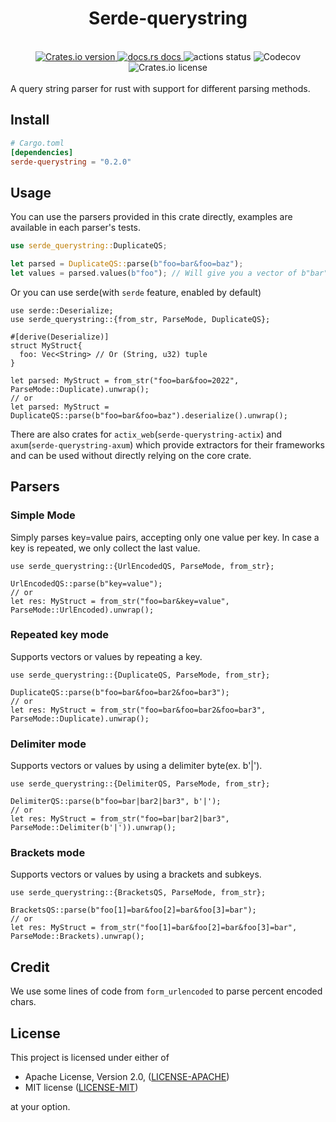 <h1 align="center">Serde-querystring</h1>
<br />

<div align="center">
  <a href="https://crates.io/crates/serde-querystring">
    <img src="https://img.shields.io/crates/v/serde-querystring.svg?style=flat-square"
    alt="Crates.io version" />
  </a>
  <a href="https://docs.rs/serde-querystring">
    <img src="https://img.shields.io/badge/docs-latest-blue.svg?style=flat-square"
      alt="docs.rs docs" />
  </a>
  <img src="https://img.shields.io/github/actions/workflow/status/pooyamb/serde-querystring/test.yml?style=flat-square" alt="actions status" />
  <img alt="Codecov" src="https://img.shields.io/codecov/c/github/pooyamb/serde-querystring?style=flat-square">
  <img alt="Crates.io license" src="https://img.shields.io/crates/l/serde-querystring?style=flat-square">
</div>

<br>
A query string parser for rust with support for different parsing methods.

## Install

```toml
# Cargo.toml
[dependencies]
serde-querystring = "0.2.0"
```

## Usage

You can use the parsers provided in this crate directly, examples are available in each parser's tests.

```rust
use serde_querystring::DuplicateQS;

let parsed = DuplicateQS::parse(b"foo=bar&foo=baz");
let values = parsed.values(b"foo"); // Will give you a vector of b"bar" and b"baz"
```

Or you can use serde(with `serde` feature, enabled by default)

```rust,ignore
use serde::Deserialize;
use serde_querystring::{from_str, ParseMode, DuplicateQS};

#[derive(Deserialize)]
struct MyStruct{
  foo: Vec<String> // Or (String, u32) tuple
}

let parsed: MyStruct = from_str("foo=bar&foo=2022", ParseMode::Duplicate).unwrap();
// or
let parsed: MyStruct = DuplicateQS::parse(b"foo=bar&foo=baz").deserialize().unwrap();
```

There are also crates for `actix_web`(`serde-querystring-actix`) and `axum`(`serde-querystring-axum`) which provide extractors for their frameworks and can be used without directly relying on the core crate.

## Parsers

### Simple Mode

Simply parses key=value pairs, accepting only one value per key. In case a key is repeated, we only collect the last value.

```rust,ignore
use serde_querystring::{UrlEncodedQS, ParseMode, from_str};

UrlEncodedQS::parse(b"key=value");
// or
let res: MyStruct = from_str("foo=bar&key=value", ParseMode::UrlEncoded).unwrap();
```

### Repeated key mode

Supports vectors or values by repeating a key.

```rust,ignore
use serde_querystring::{DuplicateQS, ParseMode, from_str};

DuplicateQS::parse(b"foo=bar&foo=bar2&foo=bar3");
// or
let res: MyStruct = from_str("foo=bar&foo=bar2&foo=bar3", ParseMode::Duplicate).unwrap();
```

### Delimiter mode

Supports vectors or values by using a delimiter byte(ex. b'|').

```rust,ignore
use serde_querystring::{DelimiterQS, ParseMode, from_str};

DelimiterQS::parse(b"foo=bar|bar2|bar3", b'|');
// or
let res: MyStruct = from_str("foo=bar|bar2|bar3", ParseMode::Delimiter(b'|')).unwrap();
```

### Brackets mode

Supports vectors or values by using a brackets and subkeys.

```rust,ignore
use serde_querystring::{BracketsQS, ParseMode, from_str};

BracketsQS::parse(b"foo[1]=bar&foo[2]=bar&foo[3]=bar");
// or
let res: MyStruct = from_str("foo[1]=bar&foo[2]=bar&foo[3]=bar", ParseMode::Brackets).unwrap();
```

## Credit

We use some lines of code from `form_urlencoded` to parse percent encoded chars.

## License

This project is licensed under either of

- Apache License, Version 2.0, ([LICENSE-APACHE](LICENSE-APACHE))
- MIT license ([LICENSE-MIT](LICENSE-MIT))

at your option.
